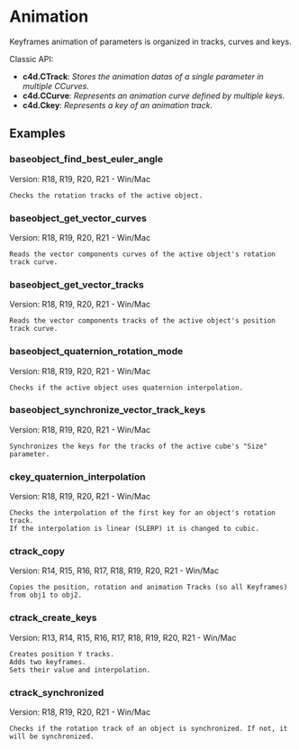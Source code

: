 # Animation

Keyframes animation of parameters is organized in tracks, curves and keys.

Classic API:
- **c4d.CTrack**: *Stores the animation datas of a single parameter in multiple CCurves.*
- **c4d.CCurve**: *Represents an animation curve defined by multiple keys.*
- **c4d.Ckey**: *Represents a key of an animation track.*

## Examples

### baseobject_find_best_euler_angle
Version: R18, R19, R20, R21 - Win/Mac

    Checks the rotation tracks of the active object.

### baseobject_get_vector_curves
Version: R18, R19, R20, R21 - Win/Mac

    Reads the vector components curves of the active object's rotation track curve.

### baseobject_get_vector_tracks
Version: R18, R19, R20, R21 - Win/Mac

    Reads the vector components tracks of the active object's position track curve.

### baseobject_quaternion_rotation_mode
Version: R18, R19, R20, R21 - Win/Mac

    Checks if the active object uses quaternion interpolation.

### baseobject_synchronize_vector_track_keys
Version: R18, R19, R20, R21 - Win/Mac

    Synchronizes the keys for the tracks of the active cube's "Size" parameter.

### ckey_quaternion_interpolation
Version: R18, R19, R20, R21 - Win/Mac

    Checks the interpolation of the first key for an object's rotation track.
    If the interpolation is linear (SLERP) it is changed to cubic.

### ctrack_copy
Version: R14, R15, R16, R17, R18, R19, R20, R21 - Win/Mac

    Copies the position, rotation and animation Tracks (so all Keyframes) from obj1 to obj2.

### ctrack_create_keys
Version: R13, R14, R15, R16, R17, R18, R19, R20, R21 - Win/Mac

	Creates position Y tracks.
	Adds two keyframes.
	Sets their value and interpolation.

### ctrack_synchronized
Version: R18, R19, R20, R21 - Win/Mac

    Checks if the rotation track of an object is synchronized. If not, it will be synchronized.

